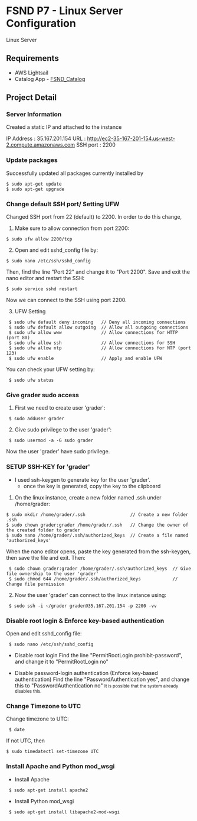 # FSND P7 - Linux Server Configuration
Linux Server


## Requirements
* AWS Lightsail
* Catalog App - <a href="https://github.com/Dongs7/FSND_Catalog">FSND_Catalog</a>

## Project Detail

### Server Information

Created a static IP and attached to the instance

IP Address : 35.167.201.154
URL : http://ec2-35-167-201-154.us-west-2.compute.amazonaws.com
SSH port : 2200

### Update packages

Successfully updated all packages currently installed by

```
$ sudo apt-get update
$ sudo apt-get upgrade

```

### Change default SSH port/ Setting UFW

Changed SSH port from 22 (default) to 2200. In order to do this change,
1. Make sure to allow connection from port 2200:
 ```
 $ sudo ufw allow 2200/tcp
 ```
2. Open and edit sshd_config file by:

  ```
  $ sudo nano /etc/ssh/sshd_config

  ```
  Then, find the line "Port 22" and change it to "Port 2200".
  Save and exit the nano editor and restart the SSH:

  ```
  $ sudo service sshd restart
  ```
Now we can connect to the SSH using port 2200.

3. UFW Setting

```
 $ sudo ufw default deny incoming   // Deny all incoming connections
 $ sudo ufw default allow outgoing  // Allow all outgoing connections
 $ sudo ufw allow www               // Allow connections for HTTP (port 80)
 $ sudo ufw allow ssh               // Allow connections for SSH
 $ sudo ufw allow ntp               // Allow connections for NTP (port 123)
 $ sudo ufw enable                  // Apply and enable UFW
```
You can check your UFW setting by:
```
 $ sudo ufw status
```


### Give grader sudo access

1. First we need to create user 'grader':
```
 $ sudo adduser grader
```

2. Give sudo privilege to the user 'grader':
```
 $ sudo usermod -a -G sudo grader
```

Now the user 'grader' have sudo privilege.

### SETUP SSH-KEY for 'grader'
  - I used ssh-keygen to generate key for the user 'grader'.
    - once the key is generated, copy the key to the clipboard

1. On the linux instance, create a new folder named .ssh under /home/grader:
```
$ sudo mkdir /home/grader/.ssh                 // Create a new folder .ssh
$ sudo chown grader:grader /home/grader/.ssh   // Change the owner of the created folder to grader
$ sudo nano /home/grader/.ssh/authorized_keys  // Create a file named 'authorized_keys'
```
When the nano editor opens, paste the key generated from the ssh-keygen, then save the file and exit. Then:

```
 $ sudo chown grader:grader /home/grader/.ssh/authorized_keys  // Give file ownership to the user 'grader'
 $ sudo chmod 644 /home/grader/.ssh/authorized_keys            // Change file permission
```

2. Now the user 'grader' can connect to the linux instance using:
```
 $ sudo ssh -i ~/grader grader@35.167.201.154 -p 2200 -vv
```

### Disable root login & Enforce key-based authentication

Open and edit sshd_config file:
```
 $ sudo nano /etc/ssh/sshd_config
```

- Disable root login
Find  the line "PermitRootLogin prohibit-password", and change it to "PermitRootLogin no"

- Disable password-login authentication (Enforce key-based authentication)
Find the line "PasswordAuthentication yes", and change this to "PasswordAuthentication no"
<small>It is possible that the system already disables this. </small>

### Change Timezone to UTC

Change timezone to UTC:

```
 $ date
 ```
 If not UTC, then
 ```
 $ sudo timedatectl set-timezone UTC
```

### Install Apache and Python mod_wsgi

- Install Apache
```
 $ sudo apt-get install apache2
```

- Install Python mod_wsgi
```
 $ sudo apt-get install libapache2-mod-wsgi
```
